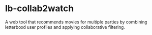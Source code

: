 # lb-collab2watch
A web tool that recommends movies for multiple parties by combining letterboxd user profiles and applying collaborative filtering.
